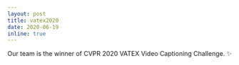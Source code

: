 ```yaml
---
layout: post
title: vatex2020
date: 2020-06-19 
inline: true
---
```


Our team is the winner of CVPR 2020 VATEX Video Captioning Challenge. ✨ 


